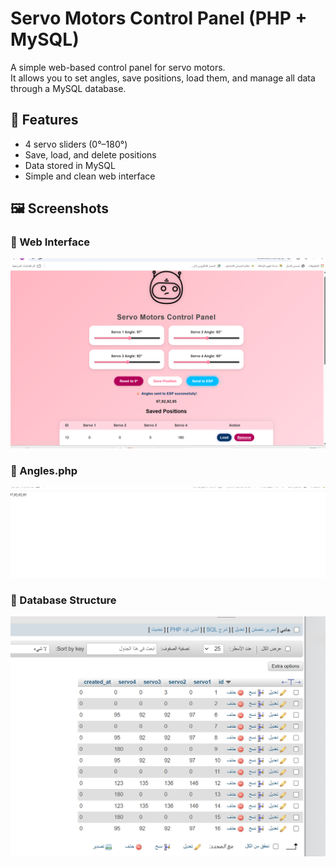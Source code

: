 # Servo Motors Control Panel (PHP + MySQL)

A simple web-based control panel for servo motors.  
It allows you to set angles, save positions, load them, and manage all data through a MySQL database.

## 🔧 Features
- 4 servo sliders (0°–180°)
- Save, load, and delete positions
- Data stored in MySQL
- Simple and clean web interface

## 🖼️ Screenshots

### 🔹 Web Interface
![Web Page](index.png)

### 🔹 Angles.php
![Angles](angels.png)

### 🔹 Database Structure
![Database](databas.png)


